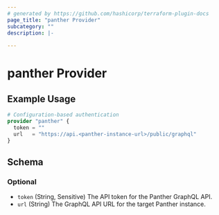 ```yaml
---
# generated by https://github.com/hashicorp/terraform-plugin-docs
page_title: "panther Provider"
subcategory: ""
description: |-
  
---
```


# panther Provider



## Example Usage

```terraform
# Configuration-based authentication
provider "panther" {
  token = ""
  url   = "https://api.<panther-instance-url>/public/graphql"
}
```

<!-- schema generated by tfplugindocs -->
## Schema

### Optional

- `token` (String, Sensitive) The API token for the Panther GraphQL API.
- `url` (String) The GraphQL API URL for the target Panther instance.
